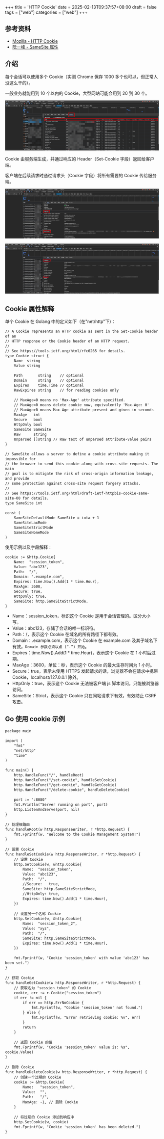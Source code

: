 +++
title = 'HTTP Cookie'
date = 2025-02-13T09:37:57+08:00
draft = false
tags = ["web"]
categories = ["web"]
+++


## 参考资料

- [Mozilla - HTTP Cookie](https://developer.mozilla.org/zh-CN/docs/Web/HTTP/Cookies)
- [阮一峰 - SameSite 属性](https://www.ruanyifeng.com/blog/2019/09/cookie-samesite.html)
  
## 介绍

每个会话可以使用多个 Cookie（实测 Chrome 保存 1000 多个也可以，但正常人没这么干的）。

一般业务就能用到 10 个以内的 Cookie，大型网站可能会用到 20 到 30 个。

![2025-02-13-10-39-C62V7N](https://raw.githubusercontent.com/zzkrix/blog-images/main/assets/2025-02-13-10-39-C62V7N.png)

Cookie 由服务端生成，并通过响应的 Header（Set-Cookie 字段）返回给客户端。

客户端在后续请求时通过请求头（Cookie 字段）将所有需要的 Cookie 传给服务端。

![2025-02-13-10-59-j5Es9D](https://raw.githubusercontent.com/zzkrix/blog-images/main/assets/2025-02-13-10-59-j5Es9D.jpg)

![2025-02-13-10-59-ulrTdj](https://raw.githubusercontent.com/zzkrix/blog-images/main/assets/2025-02-13-10-59-ulrTdj.jpg)

## Cookie 属性解释

单个 Cookie 在 Golang 中的定义如下（在"net/http"下）：

```golang
// A Cookie represents an HTTP cookie as sent in the Set-Cookie header of an
// HTTP response or the Cookie header of an HTTP request.
//
// See https://tools.ietf.org/html/rfc6265 for details.
type Cookie struct {
    Name  string
    Value string

    Path       string    // optional
    Domain     string    // optional
    Expires    time.Time // optional
    RawExpires string    // for reading cookies only

    // MaxAge=0 means no 'Max-Age' attribute specified.
    // MaxAge<0 means delete cookie now, equivalently 'Max-Age: 0'
    // MaxAge>0 means Max-Age attribute present and given in seconds
    MaxAge   int
    Secure   bool
    HttpOnly bool
    SameSite SameSite
    Raw      string
    Unparsed []string // Raw text of unparsed attribute-value pairs
}

// SameSite allows a server to define a cookie attribute making it impossible for
// the browser to send this cookie along with cross-site requests. The main
// goal is to mitigate the risk of cross-origin information leakage, and provide
// some protection against cross-site request forgery attacks.
//
// See https://tools.ietf.org/html/draft-ietf-httpbis-cookie-same-site-00 for details.
type SameSite int

const (
    SameSiteDefaultMode SameSite = iota + 1
    SameSiteLaxMode
    SameSiteStrictMode
    SameSiteNoneMode
)
```

使用示例以及字段解释：

```golang
cookie := &http.Cookie{
    Name:  "session_token",
    Value: "abc123",
    Path:  "/",
    Domain: ".example.com",
    Expires: time.Now().Add(1 * time.Hour),
    MaxAge: 3600,
    Secure: true,
    HttpOnly: true,
    SameSite: http.SameSiteStrictMode,
}
```

- Name：session_token，标识这个 Cookie 是用于会话管理的。区分大小写。
- Value：abc123，存储了会话的唯一标识符。
- Path：/，表示这个 Cookie 在域名的所有路径下都有效。
- Domain：.example.com，表示这个 Cookie 在 example.com 及其子域名下有效，`Domain 参数必须以点 (“.”) 开始`。
- Expires：time.Now().Add(1 * time.Hour)，表示这个 Cookie 在 1 小时后过期。
- MaxAge：3600，单位：秒，表示这个 Cookie 的最大生存时间为 1 小时。
- Secure：true，表示未使用 HTTPS 发起请求的话，浏览器不会在请求中携带 Cookie，localhost/127.0.0.1 除外。
- HttpOnly：true，表示这个 Cookie 无法被客户端 js 脚本访问，只能被浏览器访问。
- SameSite：Strict，表示这个 Cookie 只在同站请求下有效，有效防止 CSRF 攻击。

## Go 使用 cookie 示例

```golang
package main

import (
    "fmt"
    "net/http"
    "time"
)

func main() {
    http.HandleFunc("/", handleRoot)
    http.HandleFunc("/set-cookie", handleSetCookie)
    http.HandleFunc("/get-cookie", handleGetCookie)
    http.HandleFunc("/delete-cookie", handleDeleteCookie)

    port := ":8080"
    fmt.Println("Server running on port", port)
    http.ListenAndServe(port, nil)
}

// 处理根路由
func handleRoot(w http.ResponseWriter, r *http.Request) {
    fmt.Fprintf(w, "Welcome to the Cookie Management System!")
}

// 设置 Cookie
func handleSetCookie(w http.ResponseWriter, r *http.Request) {
    // 设置 Cookie
    http.SetCookie(w, &http.Cookie{
        Name:  "session_token",
        Value: "abc123",
        Path:  "/",
        //Secure:   true,
        SameSite: http.SameSiteStrictMode,
        //HttpOnly: true,
        Expires: time.Now().Add(1 * time.Hour),
    })

    // 设置另一个名称 Cookie
    http.SetCookie(w, &http.Cookie{
        Name:  "session_token_2",
        Value: "xyz",
        Path:  "/",
        SameSite: http.SameSiteStrictMode,
        Expires: time.Now().Add(1 * time.Hour),
    })

    fmt.Fprintf(w, "Cookie 'session_token' with value 'abc123' has been set.")
}

// 获取 Cookie
func handleGetCookie(w http.ResponseWriter, r *http.Request) {
    // 获取名为 "session_token" 的 Cookie
    cookie, err := r.Cookie("session_token")
    if err != nil {
        if err == http.ErrNoCookie {
            fmt.Fprintf(w, "Cookie 'session_token' not found.")
        } else {
            fmt.Fprintf(w, "Error retrieving cookie: %v", err)
        }
        return
    }

    // 返回 Cookie 的值
    fmt.Fprintf(w, "Cookie 'session_token' value is: %s", cookie.Value)
}

// 删除 Cookie
func handleDeleteCookie(w http.ResponseWriter, r *http.Request) {
    // 创建一个过期的 Cookie
    cookie := &http.Cookie{
        Name:   "session_token",
        Value:  "",
        Path:   "/",
        MaxAge: -1, // 删除 Cookie
    }

    // 将过期的 Cookie 添加到响应中
    http.SetCookie(w, cookie)
    fmt.Fprintf(w, "Cookie 'session_token' has been deleted.")
}
```
